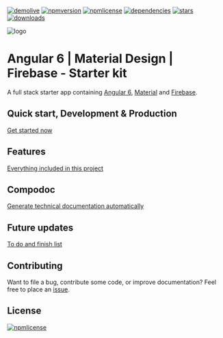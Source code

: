 [![demolive](https://img.shields.io/badge/demo-live-green.svg)](http://ngxmatfire.jerouw.nl/)
[![npmversion](https://img.shields.io/npm/v/ngxmatfire.svg)]()
[![npmlicense](https://img.shields.io/npm/l/ngxmatfire.svg)](https://github.com/jameschan888/Angular-ui-firebase/blob/master/LICENSE/)
[![dependencies](https://img.shields.io/badge/dependencies-up%20to%20date-brightgreen.svg)](https://github.com/jameschan888/Angular-ui-firebase/blob/master/package.json)
[![stars](https://img.shields.io/github/stars/jameschan888/Angular-ui-firebase.svg)](https://github.com/jameschan888/Angular-ui-firebase/stargazers)
[![downloads](https://img.shields.io/npm/dy/ngxmatfire.svg)]()

![logo](https://jerouw.nl/wp-content/uploads/2017/05/ngfbmd.png "Logo")

# Angular 6 | Material Design | Firebase - Starter kit

A full stack starter app containing [Angular 6](https://angular.io), [Material](https://material.io/) and [Firebase](https://firebase.google.com/).

 

 

## Quick start, Development & Production

[Get started now](https://github.com/jameschan888/Angular-ui-firebase/blob/master/docs/DEVELOPER.md)

## Features

[Everything included in this project](https://github.com/jameschan888/Angular-ui-firebase/blob/master/docs/FEATURES.md)

## Compodoc

[Generate technical documentation automatically](https://github.com/jameschan888/Angular-ui-firebase/blob/master/docs/COMPODOC.md)

## Future updates

[To do and finish list](https://github.com/jameschan888/Angular-ui-firebase/blob/master/docs/TODO.md)

## Contributing

Want to file a bug, contribute some code, or improve documentation? Feel free to place an [issue](https://github.com/jameschan888/Angular-ui-firebase/issues).

## License
[![npmlicense](https://img.shields.io/npm/l/ngxmatfire.svg)](https://github.com/jameschan888/Angular-ui-firebase/blob/master/LICENSE/)
